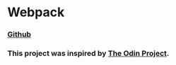 # Webpack

### [Github]()

### This project was inspired by [The Odin Project](https://www.theodinproject.com/lessons/javascript-webpack).
